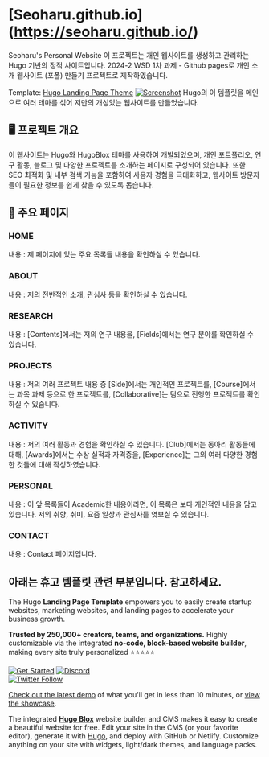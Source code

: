 # [Seoharu.github.io] (https://seoharu.github.io/)

Seoharu's Personal Website
이 프로젝트는 개인 웹사이트를 생성하고 관리하는 Hugo 기반의 정적 사이트입니다. 
2024-2 WSD 1차 과제 - Github pages로 개인 소개 웹사이트 (포폴) 만들기 프로젝트로 제작하였습니다.



Template: [Hugo Landing Page Theme](https://github.com/HugoBlox/theme-landing-page)
[![Screenshot](https://raw.githubusercontent.com/HugoBlox/theme-landing-page/main/.github/preview.webp)](https://hugoblox.com/templates/)
Hugo의 이 템플릿을 메인으로 여러 테마를 섞어 저만의 개성있는 웹사이트를 만들었습니다. 

## 🖥️  프로젝트 개요
이 웹사이트는 Hugo와 HugoBlox 테마를 사용하여 개발되었으며, 개인 포트폴리오, 연구 활동, 블로그 및 다양한 프로젝트를 소개하는 페이지로 구성되어 있습니다.
또한 SEO 최적화 및 내부 검색 기능을 포함하여 사용자 경험을 극대화하고, 웹사이트 방문자들이 필요한 정보를 쉽게 찾을 수 있도록 돕습니다.

## 🚀  주요 페이지
### HOME
내용 : 제 페이지에 있는 주요 목록들 내용을 확인하실 수 있습니다.
### ABOUT
내용 : 저의 전반적인 소개, 관심사 등을 확인하실 수 있습니다.
### RESEARCH
내용 : [Contents]에서는 저의 연구 내용을, [Fields]에서는 연구 분야를 확인하실 수 있습니다.
### PROJECTS
내용 : 저의 여러 프로젝트 내용 중 [Side]에서는 개인적인 프로젝트를, [Course]에서는 과목 과제 등으로 한 프로젝트를, [Collaborative]는 팀으로 진행한 프로젝트를 확인하실 수 있습니다.
### ACTIVITY
내용 : 저의 여러 활동과 경험을 확인하실 수 있습니다. [Club]에서는 동아리 활동들에 대해, [Awards]에서는 수상 실적과 자격증을, [Experience]는 그외 여러 다양한 경험한 것들에 대해 작성하였습니다.
### PERSONAL
내용 : 이 앞 목록들이 Academic한 내용이라면, 이 목록은 보다 개인적인 내용을 담고 있습니다. 저의 취향, 취미, 요즘 일상과 관심사를 엿보실 수 있습니다.
### CONTACT
내용 : Contact 페이지입니다.


## 아래는 휴고 템플릿 관련 부분입니다. 참고하세요.
The Hugo **Landing Page Template** empowers you to easily create startup websites, marketing websites, and landing pages to accelerate your business growth.

️**Trusted by 250,000+ creators, teams, and organizations.** Highly customizable via the integrated **no-code, block-based website builder**, making every site truly personalized ⭐⭐⭐⭐⭐

[![Get Started](https://img.shields.io/badge/-Get%20started-ff4655?style=for-the-badge)](https://hugoblox.com/templates/)
[![Discord](https://img.shields.io/discord/722225264733716590?style=for-the-badge)](https://discord.com/channels/722225264733716590/742892432458252370/742895548159492138)  
[![Twitter Follow](https://img.shields.io/twitter/follow/GetResearchDev?label=Follow%20on%20Twitter)](https://twitter.com/GetResearchDev)

[Check out the latest demo](https://theme-landing-page.netlify.app) of what you'll get in less than 10 minutes, or [view the showcase](https://hugoblox.com/creators/).

The integrated [**Hugo Blox**](https://hugoblox.com) website builder and CMS makes it easy to create a beautiful website for free. Edit your site in the CMS (or your favorite editor), generate it with [Hugo](https://github.com/gohugoio/hugo), and deploy with GitHub or Netlify. Customize anything on your site with widgets, light/dark themes, and language packs.



